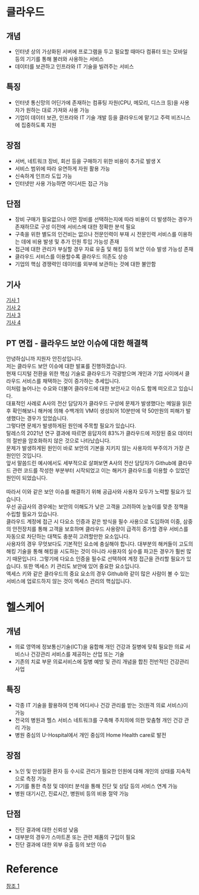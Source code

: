 # 클라우드
## 개념
- 인터넷 상의 가상화된 서버에 프로그램을 두고 필요할 때마다 컴퓨터 또는 모바일 등의 기기를 통해 불러와 사용하는 서비스
- 데이터를 보관하고 인프라와 IT 기술을 빌려주는 서비스

## 특징
- 인터넷 통신망의 어딘가에 존재하는 컴퓨팅 자원(CPU, 메모리, 디스크 등)을 사용자가 원하는 대로 가져와 사용 가능
- 기업이 데이터 보관, 인프라와 IT 기술 개발 등을 클라우드에 맡기고 주력 비즈니스에 집중하도록 지원

## 장점
- 서버, 네트워크 장비, 회선 등을 구매하기 위한 비용이 추가로 발생 X
- 서비스 범위에 따라 유연하게 자원 활용 가능
- 신속하게 인프라 도입 가능
- 인터넷만 사용 가능하면 어디서든 접근 가능

## 단점
- 장비 구매가 필요없으나 어떤 장비를 선택하는지에 따라 비용이 더 발생하는 경우가 존재하므로 구성 이전에 서비스에 대한 정확한 분석 필요
- 구축을 위한 별도의 인건비는 없으나 전문인력이 부재 시 전문인력 서비스를 이용하는 데에 비용 발생 및 추가 인원 투입 가능성 존재
- 접근에 대한 관리가 부실할 경우 자료 유출 및 해킹 등의 보안 이슈 발생 가능성 존재
- 클라우드 서비스를 이용할수록 클라우드 의존도 상승
- 기업의 핵심 경쟁력인 데이터를 외부에 보관하는 것에 대한 불안함

## 기사
[기사 1](http://www.itdaily.kr/news/articleView.html?idxno=207832)  
[기사 2](https://www.cctvnews.co.kr/news/articleView.html?idxno=229877)  
[기사 3](https://www.ajunews.com/view/20200330041313279)  
[기사 4](https://www.ajunews.com/view/20200330041442280)  

## PT 면접 - 클라우드 보안 이슈에 대한 해결책
안녕하십니까
지원자 안진성입니다.  
저는 클라우드 보안 이슈에 대한 발표를 진행하겠습니다.  
현재 디지털 전환을 위한 핵심 기술로 클라우드가 각광받으며 개인과 기업 사이에서 클라우드 서비스를 채택하는 것이 증가하는 추세입니다.  
이처럼 늘어나는 수요와 더불어 클라우드에 대한 보안사고 이슈도 함께 떠오르고 있습니다.  
대표적인 사례로 A사의 전산 담당자가 클라우드 구성에 문제가 발생했다는 메일을 읽은 후 확인해보니 해커에 의해 수백개의 VM이 생성되어 10분만에 약 50만원의 피해가 발생했다는 경우가 있었습니다.  
그렇다면 문제가 발생하게된 원인에 주목할 필요가 있습니다.  
탈레스의 2021년 연구 결과에 따르면 응답자의 83%가 클라우드에 저장된 중요 데이터의 절반을 암호화하지 않은 것으로 나타났습니다.  
문제가 발생하게된 원인이 바로 보안의 기본을 지키지 않는 사용자의 부주의가 가장 큰 원인인 것입니다.  
앞서 말씀드린 예시에서도 세부적으로 살펴보면 A사의 전산 담당자가 Github에 클라우드 관련 코드를 작성한 부분부터 시작되었고 이는 해커가 클라우드를 이용할 수 있었던 원인이 되었습니다.  
<br>
따라서 이와 같은 보안 이슈를 해결하기 위해 공급사와 사용자 모두가 노력할 필요가 있습니다.  
우선 공급사의 경우에는 보안의 이해도가 낮은 고객을 고려하여 눈높이를 맞춘 정책을 수립할 필요가 있습니다.  
클라우드 계정에 접근 시 다요소 인증과 같은 방식을 필수 사용으로 도입하여 이중, 삼중의 안전장치를 통해 고객을 보호하며 클라우드 사용량이 급격히 증가할 경우
서비스를 자동으로 차단하는 대책도 충분히 고려할만한 요소입니다.  
사용자의 경우 무엇보다도 기본적인 요소에 충실해야 합니다. 대부분의 해커들이 고도의 해킹 기술을 통해 해킹을 시도하는 것이 아니라 사용자의 실수를 파고든 경우가 
훨씬 많기 때문입니다. 그렇기에 다요소 인증을 필수로 선택하여 계정 접근을 관리할 필요가 있습니다. 또한 엑세스 키 관리도 보안에 있어 중요한 요소입니다.  
엑세스 키와 같은 클라우드의 중요 요소의 경우 Github와 같이 많은 사람이 볼 수 있는 서비스에 업로드하지 않는 것이 엑세스 관리의 핵심입니다.  

# 헬스케어
## 개념
- 의료 영역에 정보통신기술(ICT)을 융합해 개인 건강과 질병에 맞춰 필요한 의료 서비스나 건강관리 서비스를 제공하는 산업 또는 기술
- 기존의 치료 부문 의료서비스에 질병 예방 및 관리 개념을 합친 전반적인 건강관리 사업

## 특징
- 각종 IT 기술을 활용하여 언제 어디서나 건강 관리를 받는 것(원격 의료 서비스)이 가능
- 전국의 병원과 헬스 서비스 네트워크를 구축해 주치의에 의한 맞춤형 개인 건강 관리 가능
- 병원 중심의 U-Hospital에서 개인 중심의 Home Health care로 발전

## 장점
- 노인 및 만성질환 환자 등 수시로 관리가 필요한 인원에 대해 개인의 상태를 지속적으로 측정 가능
- 기기를 통한 측정 및 데이터 분석을 통해 진단 및 상담 등의 서비스 연계 가능
- 병원 대기시간, 진료시간, 병원비 등의 비용 절약 가능

## 단점
- 진단 결과에 대한 신뢰성 낮음
- 대부분의 경우가 스마트폰 또는 관련 제품의 구입이 필요
- 진단 결과에 대한 외부 유출 등의 보안 이슈

# Reference
[참조 1](https://reliablecho-programming.tistory.com/125)  
